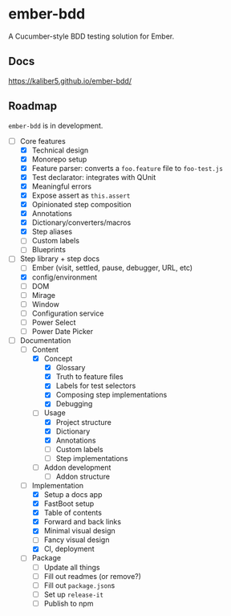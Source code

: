 ember-bdd
=========

A Cucumber-style BDD testing solution for Ember.



Docs
----

https://kaliber5.github.io/ember-bdd/



Roadmap
-------

`ember-bdd` is in development.

* [ ] Core features
  * [x] Technical design
  * [x] Monorepo setup
  * [x] Feature parser: converts a `foo.feature` file to `foo-test.js`
  * [x] Test declarator: integrates with QUnit
  * [x] Meaningful errors
  * [x] Expose assert as `this.assert`
  * [x] Opinionated step composition
  * [x] Annotations
  * [x] Dictionary/converters/macros
  * [x] Step aliases
  * [ ] Custom labels
  * [ ] Blueprints
* [ ] Step library + step docs
  * [ ] Ember (visit, settled, pause, debugger, URL, etc)
  * [x] config/environment
  * [ ] DOM
  * [ ] Mirage
  * [ ] Window
  * [ ] Configuration service
  * [ ] Power Select
  * [ ] Power Date Picker
* [ ] Documentation
  * [ ] Content
    * [x] Concept
      * [x] Glossary
      * [x] Truth to feature files
      * [x] Labels for test selectors 
      * [x] Composing step implementations
      * [x] Debugging
    * [ ] Usage
      * [x] Project structure
      * [x] Dictionary
      * [x] Annotations
      * [ ] Custom labels
      * [ ] Step implementations
    * [ ] Addon development
      * [ ] Addon structure 
  * [ ] Implementation
    * [x] Setup a docs app
    * [x] FastBoot setup 
    * [x] Table of contents
    * [x] Forward and back links
    * [x] Minimal visual design
    * [ ] Fancy visual design
    * [x] CI, deployment
  * [ ] Package
    * [ ] Update all things
    * [ ] Fill out readmes (or remove?)
    * [ ] Fill out `package.json`s
    * [ ] Set up `release-it`
    * [ ] Publish to npm
